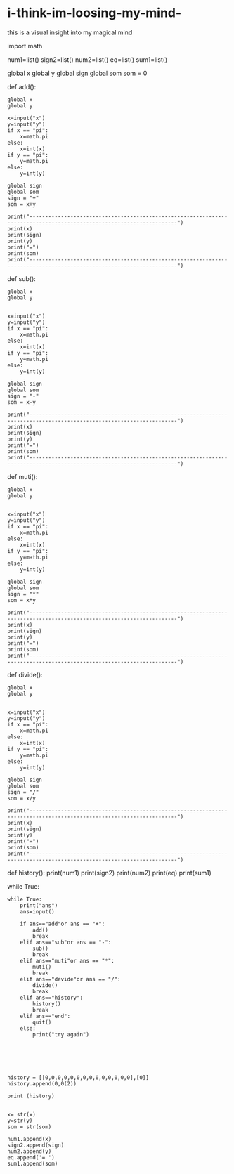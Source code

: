 # i-think-im-loosing-my-mind-
this is a visual insight into my magical mind 




import math

num1=list()
sign2=list()
num2=list()
eq=list()
sum1=list()



global x
global y
global sign
global som
som = 0




def add():

    global x
    global y

    x=input("x")
    y=input("y")
    if x == "pi":
        x=math.pi
    else:
        x=int(x)    
    if y == "pi":
        y=math.pi
    else:
        y=int(y)

    global sign
    global som
    sign = "+"
    som = x+y

    print("---------------------------------------------------------------------------------------------------------------------")
    print(x)
    print(sign)
    print(y)
    print("=")
    print(som)
    print("---------------------------------------------------------------------------------------------------------------------")

def sub():

    global x
    global y

    
    x=input("x")
    y=input("y")
    if x == "pi":
        x=math.pi
    else:
        x=int(x)    
    if y == "pi":
        y=math.pi
    else:
        y=int(y)

    global sign
    global som
    sign = "-"
    som = x-y

    print("---------------------------------------------------------------------------------------------------------------------")
    print(x)
    print(sign)
    print(y)
    print("=")
    print(som)
    print("---------------------------------------------------------------------------------------------------------------------")


def muti():

    global x
    global y

    
    x=input("x")
    y=input("y")
    if x == "pi":
        x=math.pi
    else:
        x=int(x)    
    if y == "pi":
        y=math.pi
    else:
        y=int(y)

    global sign
    global som
    sign = "*"
    som = x*y

    print("---------------------------------------------------------------------------------------------------------------------")
    print(x)
    print(sign)
    print(y)
    print("=")
    print(som)
    print("---------------------------------------------------------------------------------------------------------------------")


def divide():

    global x
    global y

    
    x=input("x")
    y=input("y")
    if x == "pi":
        x=math.pi
    else:
        x=int(x)    
    if y == "pi":
        y=math.pi
    else:
        y=int(y)

    global sign
    global som
    sign = "/"
    som = x/y

    print("---------------------------------------------------------------------------------------------------------------------")
    print(x)
    print(sign)
    print(y)
    print("=")
    print(som)
    print("---------------------------------------------------------------------------------------------------------------------")


def history():
    print(num1)
    print(sign2)
    print(num2)
    print(eq)
    print(sum1)





while True:
    

    while True:
        print("ans")
        ans=input()

        if ans=="add"or ans == "+":
            add()
            break
        elif ans=="sub"or ans == "-":
            sub()
            break
        elif ans=="muti"or ans == "*":
            muti()
            break
        elif ans=="devide"or ans == "/":
            divide()
            break
        elif ans=="history":
            history()
            break
        elif ans=="end":
            quit()
        else:
            print("try again")




    

    history = [[0,0,0,0,0,0,0,0,0,0,0,0,0,0],[0]]
    history.append(0,0(2))
   
    print (history)


    x= str(x)
    y=str(y)
    som = str(som)

    num1.append(x)
    sign2.append(sign)
    num2.append(y)
    eq.append('= ')
    sum1.append(som)

